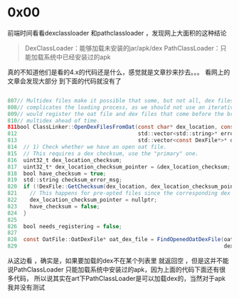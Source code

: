 # 0x00

前端时间看看dexclassloader 和pathclassloader  ，发现网上大面积的这种结论

>DexClassLoader：能够加载未安装的jar/apk/dex 
PathClassLoader：只能加载系统中已经安装过的apk

真的不知道他们是看的4.x的代码还是什么，感觉就是文章抄来抄去。。。
看网上的文章会发现大部分 到下面的代码就没有了

```java

807// Multidex files make it possible that some, but not all, dex files can be broken/outdated. This
808// complicates the loading process, as we should not use an iterative loading process, because that
809// would register the oat file and dex files that come before the broken one. Instead, check all
810// multidex ahead of time.
811bool ClassLinker::OpenDexFilesFromOat(const char* dex_location, const char* oat_location,
812                                      std::vector<std::string>* error_msgs,
813                                      std::vector<const DexFile*>* dex_files) {
814  // 1) Check whether we have an open oat file.
815  // This requires a dex checksum, use the "primary" one.
816  uint32_t dex_location_checksum;
817  uint32_t* dex_location_checksum_pointer = &dex_location_checksum;
818  bool have_checksum = true;
819  std::string checksum_error_msg;
820  if (!DexFile::GetChecksum(dex_location, dex_location_checksum_pointer, &checksum_error_msg)) {
821    // This happens for pre-opted files since the corresponding dex files are no longer on disk.
822    dex_location_checksum_pointer = nullptr;
823    have_checksum = false;
824  }
825
826  bool needs_registering = false;
827
828  const OatFile::OatDexFile* oat_dex_file = FindOpenedOatDexFile(oat_location, dex_location,
829                                                                 dex_location_checksum_pointer);
```

从这边看 ，确实是，如果要加载的dex不在某个列表里 就返回空 ，但是这并不能说PathClassLoader 只能加载系统中安装过的apk，因为上面的代码下面还有很多代码，
所以说其实在art下PathClassLoader是可以加载dex的，当然对于apk 我并没有测试
